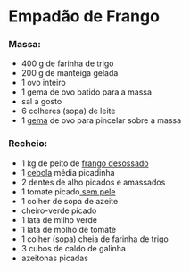 # Empadão de Frango

### Massa:

- 400 g de farinha de trigo
- 200 g de manteiga gelada
- 1 ovo inteiro
- 1 gema de ovo batido para a massa
- sal a gosto
- 6 colheres (sopa) de leite
- 1 [gema](https://blog.tudogostoso.com.br/dicas-de-cozinha/truques/5-truques-para-separar-gema-da-clara/) de ovo para pincelar sobre a massa

### **Recheio:**

- 1 kg de peito de [frango desossado](https://blog.tudogostoso.com.br/cardapios/receitas-faceis/como-cozinhar-o-frango-e-desfia-lo-mais-facilmente/)
- 1 [cebola](https://blog.tudogostoso.com.br/dicas-de-cozinha/corte-cebola-sem-chorar-utilizando-vapor/) média picadinha
- 2 dentes de alho picados e amassados
- 1 tomate picado[ sem pele](https://blog.tudogostoso.com.br/dicas-de-cozinha/como-fazer-tomate-pelado-em-casa/)
- 1 colher de sopa de azeite
- cheiro-verde picado
- 1 lata de milho verde
- 1 lata de molho de tomate
- 1 colher (sopa) cheia de farinha de trigo
- 3 cubos de caldo de galinha
- azeitonas picadas



